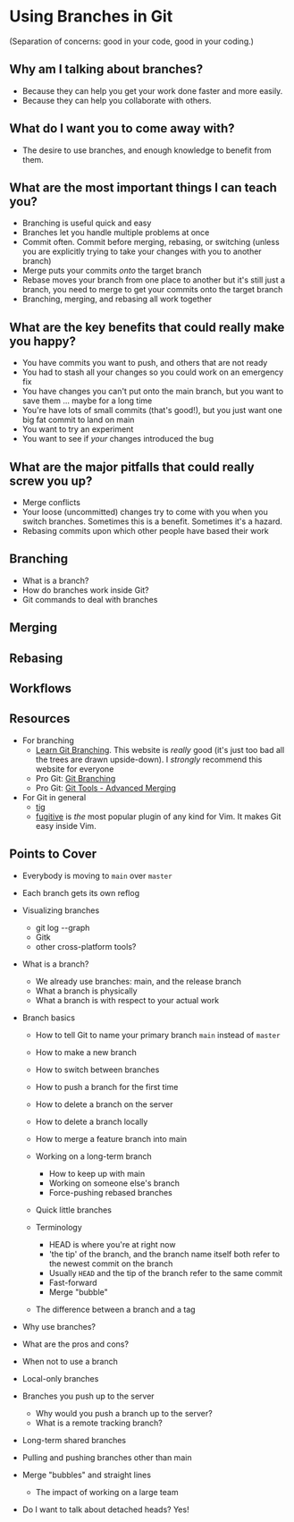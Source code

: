 # Using Branches in Git

(Separation of concerns: good in your code, good in your coding.)


## Why am I talking about branches?

* Because they can help you get your work done faster and more easily.
* Because they can help you collaborate with others.


## What do I want you to come away with?

* The desire to use branches, and enough knowledge to benefit from them.


## What are the most important things I can teach you?

* Branching is useful quick and easy
* Branches let you handle multiple problems at once
* Commit often.  Commit before merging, rebasing, or switching (unless you are explicitly trying to take your changes with you to another branch)
* Merge puts your commits _onto_ the target branch
* Rebase moves your branch from one place to another but it's still just a branch, you need to merge to get your commits onto the target branch
* Branching, merging, and rebasing all work together


## What are the key benefits that could really make you happy?

* You have commits you want to push, and others that are not ready
* You had to stash all your changes so you could work on an emergency fix
* You have changes you can't put onto the main branch, but you want to save them ... maybe for a long time
* You're have lots of small commits (that's good!), but you just want one big fat commit to land on main
* You want to try an experiment
* You want to see if _your_ changes introduced the bug


## What are the major pitfalls that could really screw you up?

* Merge conflicts
* Your loose (uncommitted) changes try to come with you when you switch branches.  Sometimes this is a benefit.  Sometimes it's a hazard.
* Rebasing commits upon which other people have based their work


## Branching

* What is a branch?
* How do branches work inside Git?
* Git commands to deal with branches


## Merging


## Rebasing


## Workflows


## Resources

* For branching
    * [Learn Git Branching](https://learngitbranching.js.org/).  This website is *really* good (it's just too bad all the trees are drawn upside-down).  I _strongly_ recommend this website for everyone
    * Pro Git: [Git Branching](https://git-scm.com/book/en/v2/Git-Branching-Branches-in-a-Nutshell)
    * Pro Git: [Git Tools - Advanced Merging](https://git-scm.com/book/en/v2/Git-Tools-Advanced-Merging)
* For Git in general
    * [tig](https://github.com/jonas/tig)
    * [fugitive](https://github.com/tpope/vim-fugitive) is _the_ most popular plugin of any kind for Vim.  It makes Git easy inside Vim.


## Points to Cover

* Everybody is moving to `main` over `master`
* Each branch gets its own reflog
* Visualizing branches
    * git log --graph
    * Gitk
    * other cross-platform tools?
* What is a branch?
    * We already use branches: main, and the release branch
    * What a branch is physically
    * What a branch is with respect to your actual work
* Branch basics
    * How to tell Git to name your primary branch `main` instead of `master`
    * How to make a new branch
    * How to switch between branches
    * How to push a branch for the first time
    * How to delete a branch on the server
    * How to delete a branch locally
    * How to merge a feature branch into main
    * Working on a long-term branch
        * How to keep up with main
        * Working on someone else's branch
        * Force-pushing rebased branches
    * Quick little branches

    * Terminology
        * HEAD is where you're at right now
        * 'the tip' of the branch, and the branch name itself both refer to the newest commit on the branch
        * Usually `HEAD` and the tip of the branch refer to the same commit
        * Fast-forward
        * Merge "bubble"
    * The difference between a branch and a tag
* Why use branches?
* What are the pros and cons?
* When not to use a branch
* Local-only branches
* Branches you push up to the server
    * Why would you push a branch up to the server?
    * What is a remote tracking branch?
* Long-term shared branches
* Pulling and pushing branches other than main

* Merge "bubbles" and straight lines
    * The impact of working on a large team

* Do I want to talk about detached heads? Yes!

<!-- vim: set ts=4 sw=4 tw=0 et ai :-->
